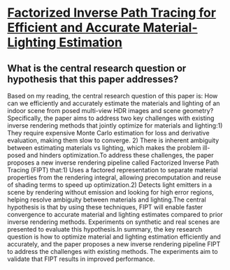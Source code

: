 # [Factorized Inverse Path Tracing for Efficient and Accurate   Material-Lighting Estimation](https://arxiv.org/abs/2304.05669)

## What is the central research question or hypothesis that this paper addresses?

 Based on my reading, the central research question of this paper is: How can we efficiently and accurately estimate the materials and lighting of an indoor scene from posed multi-view HDR images and scene geometry?Specifically, the paper aims to address two key challenges with existing inverse rendering methods that jointly optimize for materials and lighting:1) They require expensive Monte Carlo estimation for loss and derivative evaluation, making them slow to converge. 2) There is inherent ambiguity between estimating materials vs lighting, which makes the problem ill-posed and hinders optimization.To address these challenges, the paper proposes a new inverse rendering pipeline called Factorized Inverse Path Tracing (FIPT) that:1) Uses a factored representation to separate material properties from the rendering integral, allowing precomputation and reuse of shading terms to speed up optimization.2) Detects light emitters in a scene by rendering without emission and looking for high error regions, helping resolve ambiguity between materials and lighting.The central hypothesis is that by using these techniques, FIPT will enable faster convergence to accurate material and lighting estimates compared to prior inverse rendering methods. Experiments on synthetic and real scenes are presented to evaluate this hypothesis.In summary, the key research question is how to optimize material and lighting estimation efficiently and accurately, and the paper proposes a new inverse rendering pipeline FIPT to address the challenges with existing methods. The experiments aim to validate that FIPT results in improved performance.
